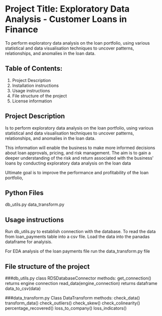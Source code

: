 # Project Title: Exploratory Data Analysis - Customer Loans in Finance

To perform exploratory data analysis on the loan portfolio, using various statistical and data visualisation techniques to uncover patterns, relationships, and anomalies in the loan data.

## Table of Contents:
1. Project Description
1. Installation instructions
1. Usage instructions
1. File structure of the project
1. License information
   
## Project Description

Is to perform exploratory data analysis on the loan portfolio, using various statistical and data visualisation techniques to uncover patterns, relationships, and 
anomalies in the loan data. 

This information will enable the business to make more informed decisions about loan approvals, pricing, and risk management.
The aim is to gain a deeper understanding of the risk and return associated with the business' loans by conducting exploratory data analysis on the loan data

Ultimate goal is to improve the performance and profitability of the loan portfolio,

## Python Files
db_utils.py
data_transform.py
## Usage instructions
Run db_utils.py to establish connection with the database. To read the data from loan_payments table into  a csv file.
Load the data into the panadas dataframe for analyisis.

For EDA analysis of the loan payments file run the data_transform.py file 

## File structure of the project
###db_utils.py
class RDSDatabaseConnector
methods:
get_connection() returns engine connection
read_data(engine_connection) returns dataframe
data_to_csv(data) 

###data_transform.py
Class DataTransform
methods:
check_data()
transform_data()
check_outliers()
check_skew()
check_colinearity()
percentage_recovered()
loss_to_company()
loss_indicators()



